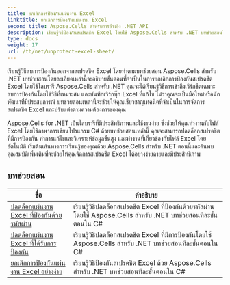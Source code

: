 ```yaml
---
title: ยกเลิกการป้องกันแผ่นงาน Excel
linktitle: ยกเลิกการป้องกันแผ่นงาน Excel
second_title: Aspose.Cells สำหรับการอ้างอิง .NET API
description: เรียนรู้วิธีป้องกันสเปรดชีต Excel โดยใช้ Aspose.Cells สำหรับ .NET บทช่วยสอนโดยละเอียดสำหรับนักพัฒนาใน C#
type: docs
weight: 17
url: /th/net/unprotect-excel-sheet/
---
```

เรียนรู้วิธีลบการป้องกันออกจากสเปรดชีต Excel โดยทำตามบทช่วยสอน Aspose.Cells สำหรับ .NET บทช่วยสอนโดยละเอียดเหล่านี้จะอธิบายขั้นตอนที่จำเป็นในการยกเลิกการป้องกันสเปรดชีต Excel โดยใช้ไลบรารี Aspose.Cells สำหรับ .NET คุณจะได้เรียนรู้วิธีการเข้าถึงเวิร์กชีตเฉพาะ ลบการป้องกันโดยใช้วิธีที่เหมาะสม และบันทึกเวิร์กบุ๊ก Excel ที่แก้ไข ไม่ว่าคุณจะเป็นมือใหม่หรือนักพัฒนาที่มีประสบการณ์ บทช่วยสอนเหล่านี้จะช่วยให้คุณเชี่ยวชาญเทคนิคที่จำเป็นในการจัดการสเปรดชีต Excel และปรับแต่งตามความต้องการของคุณ

Aspose.Cells for .NET เป็นไลบรารีที่มีประสิทธิภาพและใช้งานง่าย ซึ่งช่วยให้คุณทำงานกับไฟล์ Excel โดยใช้ภาษาการเขียนโปรแกรม C# ด้วยบทช่วยสอนเหล่านี้ คุณจะสามารถปลดล็อกสเปรดชีตที่มีการป้องกัน ทำการแก้ไขและวิเคราะห์ข้อมูลขั้นสูง และทำงานที่เกี่ยวข้องกับไฟล์ Excel โดยอัตโนมัติ เริ่มต้นเส้นทางการเรียนรู้ของคุณด้วย Aspose.Cells สำหรับ .NET ตอนนี้และค้นพบคุณสมบัติเพิ่มเติมที่จะช่วยให้คุณจัดการสเปรดชีต Excel ได้อย่างง่ายดายและมีประสิทธิภาพ

## บทช่วยสอน 
| ชื่อ | คำอธิบาย |
| --- | --- |
| [ปลดล็อกแผ่นงาน Excel ที่ป้องกันด้วยรหัสผ่าน](./unlock-password-protected-excel-worksheet/) | เรียนรู้วิธีปลดล็อกสเปรดชีต Excel ที่ป้องกันด้วยรหัสผ่านโดยใช้ Aspose.Cells สำหรับ .NET บทช่วยสอนทีละขั้นตอนใน C# |  
| [ปลดล็อกแผ่นงาน Excel ที่ได้รับการป้องกัน](./unlock-protected-excel-sheet/) | เรียนรู้วิธีปลดล็อกสเปรดชีต Excel ที่มีการป้องกันโดยใช้ Aspose.Cells สำหรับ .NET บทช่วยสอนทีละขั้นตอนใน C# |  
| [ยกเลิกการป้องกันแผ่นงาน Excel อย่างง่าย](./unprotect-simple-excel-sheet/) | เรียนรู้วิธีป้องกันสเปรดชีต Excel ด้วย Aspose.Cells สำหรับ .NET บทช่วยสอนทีละขั้นตอนใน C# |  